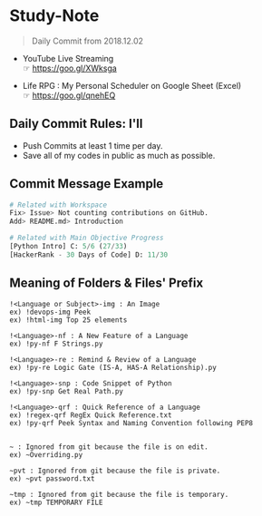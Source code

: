 # Study-Note
> Daily Commit from 2018.12.02

* YouTube Live Streaming\
☞ https://goo.gl/XWksga

* Life RPG : My Personal Scheduler on Google Sheet (Excel)\
☞ https://goo.gl/qnehEQ



## Daily Commit Rules: I'll

* Push Commits at least 1 time per day.
* Save all of my codes in public as much as possible.


## Commit Message Example

```Python
# Related with Workspace
Fix> Issue> Not counting contributions on GitHub.
Add> README.md> Introduction

# Related with Main Objective Progress
[Python Intro] C: 5/6 (27/33)
[HackerRank - 30 Days of Code] D: 11/30
```

## Meaning of Folders & Files' Prefix
```
!<Language or Subject>-img : An Image
ex) !devops-img Peek
ex) !html-img Top 25 elements

!<Language>-nf : A New Feature of a Language
ex) !py-nf F Strings.py

!<Language>-re : Remind & Review of a Language
ex) !py-re Logic Gate (IS-A, HAS-A Relationship).py

!<Language>-snp : Code Snippet of Python
ex) !py-snp Get Real Path.py

!<Language>-qrf : Quick Reference of a Language
ex) !regex-qrf RegEx Quick Reference.txt
ex) !py-qrf Peek Syntax and Naming Convention following PEP8


~ : Ignored from git because the file is on edit.
ex) ~Overriding.py

~pvt : Ignored from git because the file is private.
ex) ~pvt password.txt

~tmp : Ignored from git because the file is temporary.
ex) ~tmp TEMPORARY FILE

```